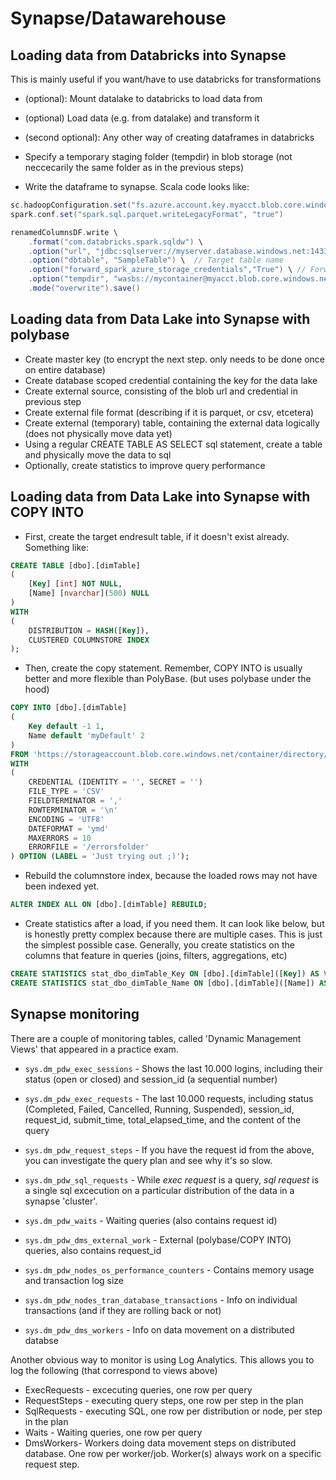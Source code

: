 # Synapse/Datawarehouse

## Loading data from Databricks into Synapse

This is mainly useful if you want/have to use databricks for transformations

- (optional): Mount datalake to databricks to load data from
- (optional) Load data (e.g. from datalake) and transform it
- (second optional): Any other way of creating dataframes in databricks

- Specify a temporary staging folder (tempdir) in blob storage (not neccecarily the same folder as in the previous steps)
- Write the dataframe to synapse. Scala code looks like:

```scala
sc.hadoopConfiguration.set("fs.azure.account.key.myacct.blob.core.windows.net", blobAccessKey)
spark.conf.set("spark.sql.parquet.writeLegacyFormat", "true")

renamedColumnsDF.write \
    .format("com.databricks.spark.sqldw") \
    .option("url", "jdbc:sqlserver://myserver.database.windows.net:1433;database=mydatabase;user=myuser;password=mypassword") \
    .option("dbtable", "SampleTable") \  // Target table name
    .option("forward_spark_azure_storage_credentials","True") \ // Forward the blob storage key to Synapse
    .option("tempdir", "wasbs://mycontainer@myacct.blob.core.windows.net") \  // Temporary staging directory
    .mode("overwrite").save()
```

## Loading data from Data Lake into Synapse with polybase

- Create master key (to encrypt the next step. only needs to be done once on entire database)
- Create database scoped credential containing the key for the data lake
- Create external source, consisting of the blob url and credential in previous step
- Create external file format (describing if it is parquet, or csv, etcetera)
- Create external (temporary) table, containing the external data logically (does not physically move data yet)
- Using a regular CREATE TABLE AS SELECT sql statement, create a table and physically move the data to sql
- Optionally, create statistics to improve query performance

## Loading data from Data Lake into Synapse with COPY INTO

- First, create the target endresult table, if it doesn't exist already. Something like:

```sql
CREATE TABLE [dbo].[dimTable]
(
    [Key] [int] NOT NULL,
    [Name] [nvarchar](500) NULL
)
WITH
(
    DISTRIBUTION = HASH([Key]),
    CLUSTERED COLUMNSTORE INDEX
);
```

- Then, create the copy statement. Remember, COPY INTO is usually better and more flexible than PolyBase. (but uses polybase under the hood)

```sql
COPY INTO [dbo].[dimTable]
(
    Key default -1 1,
    Name default 'myDefault' 2
)
FROM 'https://storageaccount.blob.core.windows.net/container/directory/'
WITH
(
    CREDENTIAL (IDENTITY = '', SECRET = '')
    FILE_TYPE = 'CSV'
    FIELDTERMINATOR = ','
    ROWTERMINATOR = '\n'
    ENCODING = 'UTF8'
    DATEFORMAT = 'ymd'
    MAXERRORS = 10
    ERRORFILE = '/errorsfolder'
) OPTION (LABEL = 'Just trying out ;)');
```

- Rebuild the columnstore index, because the loaded rows may not have been indexed yet.

```sql
ALTER INDEX ALL ON [dbo].[dimTable] REBUILD;
```

- Create statistics after a load, if you need them. It can look like below, but is honestly pretty complex because there are multiple cases. This is just the simplest possible case. Generally, you create statistics on the columns that feature in queries (joins, filters, aggregations, etc)

```sql
CREATE STATISTICS stat_dbo_dimTable_Key ON [dbo].[dimTable]([Key]) AS VARCHAR(8000)
CREATE STATISTICS stat_dbo_dimTable_Name ON [dbo].[dimTable]([Name]) AS VARCHAR(8000)
```

## Synapse monitoring

There are a couple of monitoring tables, called 'Dynamic Management Views' that appeared in a practice exam.

- `sys.dm_pdw_exec_sessions` - Shows the last 10.000 logins, including their status (open or closed) and session_id (a sequential number)
- `sys.dm_pdw_exec_requests` - The last 10.000 requests, including status (Completed, Failed, Cancelled, Running, Suspended), session_id, request_id, submit_time, total_elapsed_time, and the content of the query
- `sys.dm_pdw_request_steps` - If you have the request id from the above, you can investigate the query plan and see why it's so slow.
- `sys.dm_pdw_sql_requests` - While *exec request* is a query, *sql request* is a single sql excecution on a particular distribution of the data in a synapse 'cluster'.
- `sys.dm_pdw_waits` - Waiting queries (also contains request id)
- `sys.dm_pdw_dms_external_work` - External (polybase/COPY INTO) queries, also contains request_id

- `sys.dm_pdw_nodes_os_performance_counters` - Contains memory usage and transaction log size
- `sys.dm_pdw_nodes_tran_database_transactions` - Info on individual transactions (and if they are rolling back or not)
- `sys.dm_pdw_dms_workers` - Info on data movement on a distributed databse

Another obvious way to monitor is using Log Analytics. This allows you to log the following (that correspond to views above)

- ExecRequests - excecuting queries, one row per query
- RequestSteps - executing query steps, one row per step in the plan
- SqlRequests - executing SQL, one row per distribution or node, per step in the plan
- Waits - Waiting queries, one row per query
- DmsWorkers-  Workers doing data movement steps on distributed database. One row per worker/job. Worker(s) always work on a specific request step.